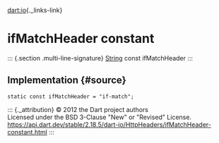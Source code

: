 [dart:io](../../dart-io/dart-io-library){._links-link}

ifMatchHeader constant
======================

::: {.section .multi-line-signature}
[String](../../dart-core/string-class) const ifMatchHeader
:::

Implementation {#source}
--------------

``` {.language-dart data-language="dart"}
static const ifMatchHeader = "if-match";
```

::: {._attribution}
© 2012 the Dart project authors\
Licensed under the BSD 3-Clause \"New\" or \"Revised\" License.\
<https://api.dart.dev/stable/2.18.5/dart-io/HttpHeaders/ifMatchHeader-constant.html>
:::
